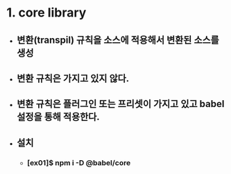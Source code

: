 #      1. core library
* ##   변환(transpil) 규칙을 소스에 적용해서 변환된 소스를 생성
* ##   변환 규칙은 가지고 있지 않다.
* ##   변환 규칙은 플러그인 또는 프리셋이 가지고 있고 babel 설정을 통해 적용한다.
* ##   설치
  * ###  [ex01]$ npm i -D @babel/core